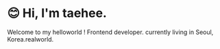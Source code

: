 # 😊 Hi, I'm taehee.






Welcome to my helloworld !
Frontend developer. currently living in Seoul, Korea.realworld.


